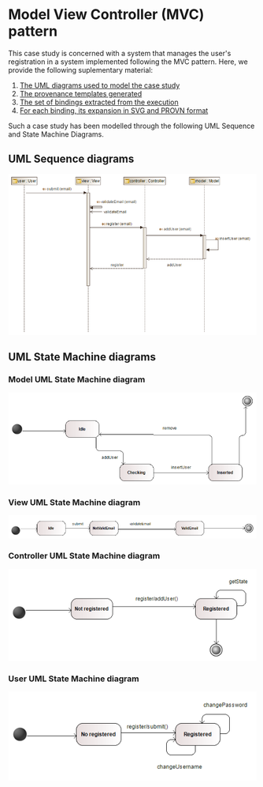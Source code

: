 # Model View Controller (MVC) pattern

This case study is concerned with a system that manages the user's registration in a system implemented following the MVC pattern.
Here, we provide the following suplementary material:
 1. [The UML diagrams used to model the case study](https://github.com/uml2prov/uml2prov.github.io/blob/master/MVC/readme.md#uml-sequence-diagrams)
 2. [The provenance templates generated](https://github.com/uml2prov/uml2prov.github.io/tree/master/MVC/MVC_Templates) 
 3. [The set of bindings extracted from the execution](https://github.com/uml2prov/uml2prov.github.io/tree/master/MVC/MVC_bindings)
 4. [For each binding, its expansion in SVG and PROVN format](https://github.com/uml2prov/uml2prov.github.io/tree/master/MVC/expanded)

Such a case study has been modelled through the following UML Sequence and State Machine Diagrams.

## UML Sequence diagrams

![](https://github.com/uml2prov/uml2prov.github.io/blob/master/MVC/UML%20diagrams/sequenceDiagrams/AddUser.png "Add user UML Sequence diagram")

## UML State Machine diagrams

### Model UML State Machine diagram
![](https://github.com/uml2prov/uml2prov.github.io/blob/master/MVC/UML%20diagrams/statemachineDiagrams/Model.png "Model UML State Machine diagram")

### View UML State Machine diagram
![](https://github.com/uml2prov/uml2prov.github.io/blob/master/MVC/UML%20diagrams/statemachineDiagrams/View.png "View UML State Machine diagram")

### Controller UML State Machine diagram
![](https://github.com/uml2prov/uml2prov.github.io/blob/master/MVC/UML%20diagrams/statemachineDiagrams/Controller.png "Controller UML State Machine diagram")

### User UML State Machine diagram
![](https://github.com/uml2prov/uml2prov.github.io/blob/master/MVC/UML%20diagrams/statemachineDiagrams/User.png "User UML State Machine diagram")



